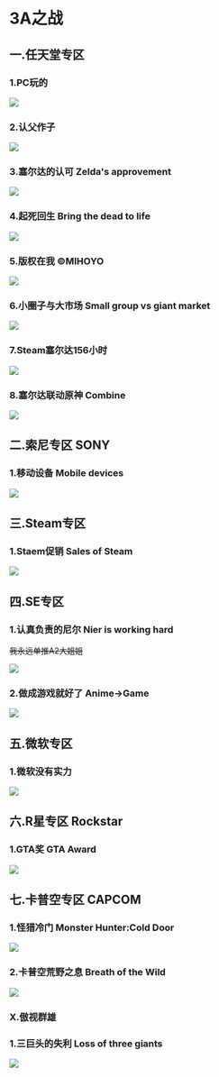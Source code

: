 # 3A之战

## 一.任天堂专区

### 1.PC玩的

![](https://github.com/DreamingCats/GenshitJokes/raw/main/3A之战/PC塞尔达.jpg)

### 2.认父作子

![](https://github.com/DreamingCats/GenshitJokes/raw/main/3A之战/认父作子.jpg)


### 3.塞尔达的认可  Zelda's approvement

![](https://github.com/DreamingCats/GenshitJokes/raw/main/3A之战/塞尔达的认可.jpg)

### 4.起死回生  Bring the dead to life

![](https://github.com/DreamingCats/GenshitJokes/raw/main/3A之战/起死回生.jpg)

### 5.版权在我   ©MIHOYO

![](https://github.com/DreamingCats/GenshitJokes/raw/main/3A之战/版权在我.jpg)

### 6.小圈子与大市场   Small group vs giant market

![](https://github.com/DreamingCats/GenshitJokes/raw/main/3A之战/小圈子与大市场.jpg)

### 7.Steam塞尔达156小时

![](https://github.com/DreamingCats/GenshitJokes/raw/main/3A之战/Steam塞尔达156小时.jpg)

### 8.塞尔达联动原神 Combine

![](https://github.com/DreamingCats/GenshitJokes/raw/main/3A之战/塞尔达联动原神.jpg)


## 二.索尼专区   SONY

### 1.移动设备   Mobile devices

![](https://github.com/DreamingCats/GenshitJokes/raw/main/3A之战/移动设备.jpg)

## 三.Steam专区

### 1.Staem促销 Sales of Steam

![](https://github.com/DreamingCats/GenshitJokes/raw/main/3A之战/Staem促销.jpg)

## 四.SE专区

### 1.认真负责的尼尔   Nier is working hard

~~我永远单推A2大姐姐~~

![](https://github.com/DreamingCats/GenshitJokes/raw/main/3A之战/认真负责的尼尔.jpg)

### 2.做成游戏就好了   Anime->Game

![](https://github.com/DreamingCats/GenshitJokes/raw/main/3A之战/做成游戏就好了.jpg)

## 五.微软专区

### 1.微软没有实力

![](https://github.com/DreamingCats/GenshitJokes/raw/main/3A之战/微软没有实力.jpg)

## 六.R星专区   Rockstar

### 1.GTA奖  GTA Award

![](https://github.com/DreamingCats/GenshitJokes/raw/main/3A之战/GTA奖.jpg)

## 七.卡普空专区  CAPCOM

### 1.怪猎冷门   Monster Hunter:Cold Door

![](https://github.com/DreamingCats/GenshitJokes/raw/main/3A之战/怪猎冷门.jpg)

### 2.卡普空荒野之息   Breath of the Wild

![](https://github.com/DreamingCats/GenshitJokes/raw/main/3A之战/怪猎冷门.jpg)


### X.傲视群雄

### 1.三巨头的失利   Loss of three giants

![](https://github.com/DreamingCats/GenshitJokes/raw/main/3A之战/三巨头的失利.jpg)
